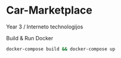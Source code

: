 # Car-Marketplace
Year 3 / Interneto technologijos

Build & Run Docker

```bash
docker-compose build && docker-compose up
```
